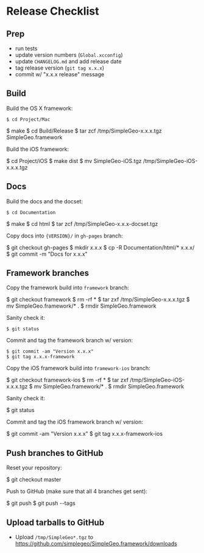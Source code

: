 # Release Checklist

## Prep

* run tests
* update version numbers (`Global.xcconfig`)
* update `CHANGELOG.md` and add release date
* tag release version (`git tag x.x.x`)
* commit w/ "x.x.x release" message

## Build

Build the OS X framework:

	$ cd Project/Mac
   $ make
   $ cd Build/Release
   $ tar zcf /tmp/SimpleGeo-x.x.x.tgz SimpleGeo.framework

Build the iOS framework:

   $ cd Project/iOS
   $ make dist
   $ mv SimpleGeo-iOS.tgz /tmp/SimpleGeo-iOS-x.x.x.tgz

## Docs

Build the docs and the docset:

	$ cd Documentation
   $ make
   $ cd html
   $ tar zcf /tmp/SimpleGeo-x.x.x-docset.tgz

Copy docs into `{VERSION}/` in `gh-pages` branch:

   $ git checkout gh-pages
   $ mkdir x.x.x
   $ cp -R Documentation/html/* x.x.x/
   $ git commit -m "Docs for x.x.x"

## Framework branches

Copy the framework build into `framework` branch:

   $ git checkout framework
   $ rm -rf *
   $ tar zxf /tmp/SimpleGeo-x.x.x.tgz
   $ mv SimpleGeo.framework/* .
   $ rmdir SimpleGeo.framework

Sanity check it:

	$ git status

Commit and tag the framework branch w/ version:

	$ git commit -am "Version x.x.x"
	$ git tag x.x.x-framework

Copy the iOS framework build into `framework-ios` branch:

   $ git checkout framework-ios
   $ rm -rf *
   $ tar zxf /tmp/SimpleGeo-iOS-x.x.x.tgz
   $ mv SimpleGeo.framework/* .
   $ rmdir SimpleGeo.framework

Sanity check it:

   $ git status

Commit and tag the iOS framework branch w/ version:

   $ git commit -am "Version x.x.x"
   $ git tag x.x.x-framework-ios

## Push branches to GitHub

Reset your repository:

   $ git checkout master

Push to GitHub (make sure that all 4 branches get sent):

   $ git push
   $ git push --tags

## Upload tarballs to GitHub

* Upload `/tmp/SimpleGeo*.tgz` to https://github.com/simplegeo/SimpleGeo.framework/downloads
